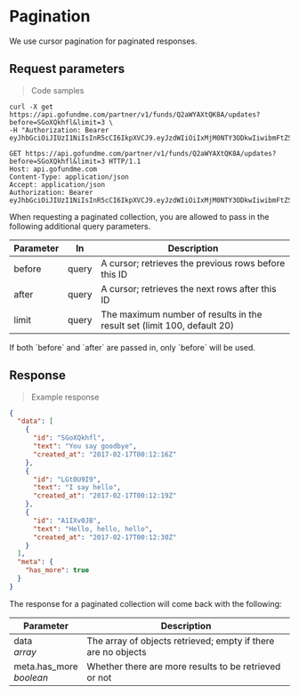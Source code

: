 # Pagination

We use cursor pagination for paginated responses.

## Request parameters

> Code samples

````shell
curl -X get https://api.gofundme.com/partner/v1/funds/Q2aWYAXtQK8A/updates?before=SGoXQkhfl&limit=3 \
-H "Authorization: Bearer eyJhbGciOiJIUzI1NiIsInR5cCI6IkpXVCJ9.eyJzdWIiOiIxMjM0NTY3ODkwIiwibmFtZSI6IkpvaG4gRG9lIiwiYWRtaW4iOnRydWV9.TJVA95OrM7E2cBab30RMHrHDcEfxjoYZgeFONFh7HgQ"
````

````http
GET https://api.gofundme.com/partner/v1/funds/Q2aWYAXtQK8A/updates?before=SGoXQkhfl&limit=3 HTTP/1.1
Host: api.gofundme.com
Content-Type: application/json
Accept: application/json
Authorization: Bearer eyJhbGciOiJIUzI1NiIsInR5cCI6IkpXVCJ9.eyJzdWIiOiIxMjM0NTY3ODkwIiwibmFtZSI6IkpvaG4gRG9lIiwiYWRtaW4iOnRydWV9.TJVA95OrM7E2cBab30RMHrHDcEfxjoYZgeFONFh7HgQ
````

When requesting a paginated collection, you are allowed to pass in the following additional query parameters.

Parameter|In|Description
---|---|---|
before|query|A cursor; retrieves the previous rows before this ID
after|query|A cursor; retrieves the next rows after this ID
limit|query|The maximum number of results in the result set (limit 100, default 20)

<aside class="notice">
If both `before` and `after` are passed in, only `before` will be used.
</aside>

## Response

> Example response

````json
{
  "data": [
    {
      "id": "SGoXQkhfl",
      "text": "You say goodbye",
      "created_at": "2017-02-17T00:12:16Z"
    },
    {
      "id": "LGt0U9I9",
      "text": "I say hello",
      "created_at": "2017-02-17T00:12:19Z"
    },
    {
      "id": "A1IXv0JB",
      "text": "Hello, hello, hello",
      "created_at": "2017-02-17T00:12:30Z"
    }
  ],
  "meta": {
    "has_more": true
  }
}
````

The response for a paginated collection will come back with the following:

Parameter|Description
---|---|
data<br>*array*|The array of objects retrieved; empty if there are no objects
meta.has_more<br>*boolean*|Whether there are more results to be retrieved or not

